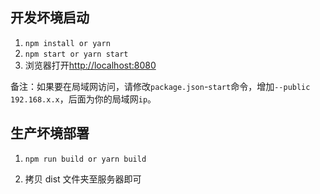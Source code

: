 ## 开发坏境启动

1. `npm install or yarn`
2. `npm start or yarn start`
3. 浏览器打开[http://localhost:8080](http://localhost:8080)

备注：如果要在局域网访问，请修改`package.json`-`start`命令，增加`--public 192.168.x.x`，后面为你的局域网`ip`。

## 生产坏境部署

1. `npm run build or yarn build`

2. 拷贝 dist 文件夹至服务器即可
